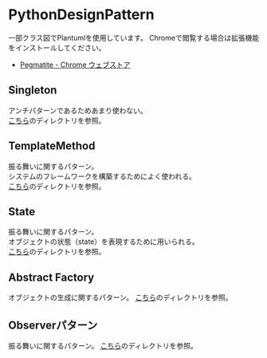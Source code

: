 # PythonDesignPattern
一部クラス図でPlantumlを使用しています。
Chromeで閲覧する場合は拡張機能をインストールしてください。
- [Pegmatite - Chrome ウェブストア](https://chrome.google.com/webstore/detail/pegmatite/jegkfbnfbfnohncpcfcimepibmhlkldo)

## Singleton
アンチパターンであるためあまり使わない。  
[こちら](./Singleton/)のディレクトリを参照。

## TemplateMethod
振る舞いに関するパターン。  
システムのフレームワークを構築するためによく使われる。  
[こちら](./TemplateMethod/)のディレクトリを参照。

## State
振る舞いに関するパターン。  
オブジェクトの状態（state）を表現するために用いられる。  
[こちら](./State/)のディレクトリを参照。

## Abstract Factory
オブジェクトの生成に関するパターン。
[こちら](./AbstractFactory)のディレクトリを参照。

## Observerパターン
振る舞いに関するパターン。
[こちら](./Observer)のディレクトリを参照。

## 